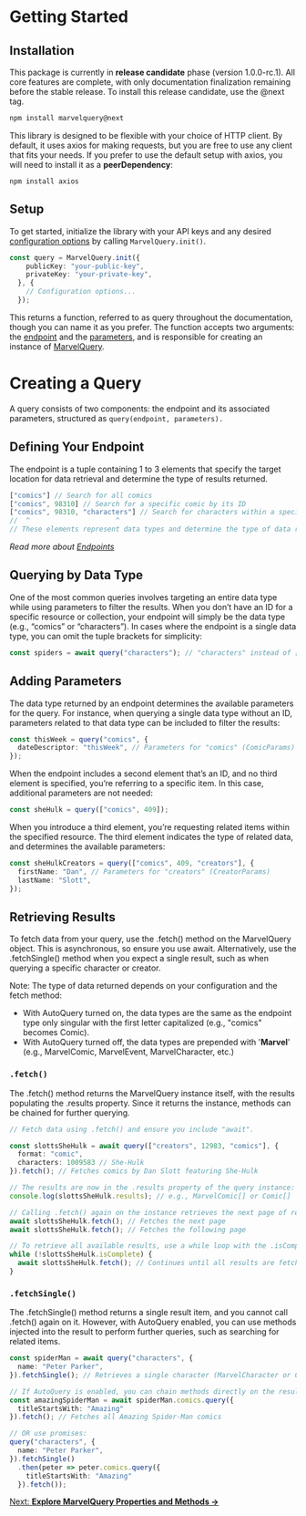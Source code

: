 # Getting Started

## Installation

This package is currently in **release candidate** phase (version 1.0.0-rc.1). All core features are complete, with only documentation finalization remaining before the stable release. To install this release candidate, use the @next tag.

```bash npm2yarn
npm install marvelquery@next
```

This library is designed to be flexible with your choice of HTTP client. By default, it uses axios for making requests, but you are free to use any client that fits your needs. If you prefer to use the default setup with axios, you will need to install it as a **peerDependency**:

```shell
npm install axios
```

## Setup

To get started, initialize the library with your API keys and any desired [configuration options](configuration.md) by calling `MarvelQuery.init()`.

```ts
const query = MarvelQuery.init({
    publicKey: "your-public-key",
    privateKey: "your-private-key",
  }, {
    // Configuration options...
  });
```

This returns a function, referred to as query throughout the documentation, though you can name it as you prefer. The function accepts two arguments: the [endpoint](endpoints.md) and the [parameters](api-parameters.md), and is responsible for creating an instance of [MarvelQuery](marvelquery.md).

# Creating a Query

A query consists of two components: the endpoint and its associated parameters, structured as `query(endpoint, parameters).`

## Defining Your Endpoint

The endpoint is a tuple containing 1 to 3 elements that specify the target location for data retrieval and determine the type of results returned.

```ts
["comics"] // Search for all comics
["comics", 98310] // Search for a specific comic by its ID
["comics", 98310, "characters"] // Search for characters within a specific comic
//  ^                     ^
// These elements represent data types and determine the type of data returned by the API.
```

*Read more about [Endpoints](endpoints.md)*

## Querying by Data Type

One of the most common queries involves targeting an entire data type while using parameters to filter the results. When you don’t have an ID for a specific resource or collection, your endpoint will simply be the data type (e.g., “comics” or “characters”). In cases where the endpoint is a single data type, you can omit the tuple brackets for simplicity:

```ts
const spiders = await query("characters"); // "characters" instead of ["characters"]
```

## Adding Parameters

The data type returned by an endpoint determines the available parameters for the query. For instance, when querying a single data type without an ID, parameters related to that data type can be included to filter the results:

```ts
const thisWeek = query("comics", {
  dateDescriptor: "thisWeek", // Parameters for "comics" (ComicParams)
});
```

When the endpoint includes a second element that’s an ID, and no third element is specified, you’re referring to a specific item. In this case, additional parameters are not needed:

```ts
const sheHulk = query(["comics", 409]);
```

When you introduce a third element, you’re requesting related items within the specified resource. The third element indicates the type of related data, and determines the available parameters:

```ts
const sheHulkCreators = query(["comics", 409, "creators"], {
  firstName: "Dan", // Parameters for "creators" (CreatorParams)
  lastName: "Slott",
});
```

## Retrieving Results

To fetch data from your query, use the .fetch() method on the MarvelQuery object. This is asynchronous, so ensure you use await. Alternatively, use the .fetchSingle() method when you expect a single result, such as when querying a specific character or creator.

Note: The type of data returned depends on your configuration and the fetch method:

- With AutoQuery turned on, the data types are the same as the endpoint type only singular with the first letter capitalized (e.g., "comics" becomes Comic).
- With AutoQuery turned off, the data types are prepended with '**Marvel**' (e.g., MarvelComic, MarvelEvent, MarvelCharacter, etc.)

### `.fetch()`

The .fetch() method returns the MarvelQuery instance itself, with the results populating the .results property. Since it returns the instance, methods can be chained for further querying.

```ts
// Fetch data using .fetch() and ensure you include "await".

const slottsSheHulk = await query(["creators", 12983, "comics"], {
  format: "comic",
  characters: 1009583 // She-Hulk
}).fetch(); // Fetches comics by Dan Slott featuring She-Hulk

// The results are now in the .results property of the query instance:
console.log(slottsSheHulk.results); // e.g., MarvelComic[] or Comic[]

// Calling .fetch() again on the instance retrieves the next page of results:
await slottsSheHulk.fetch(); // Fetches the next page
await slottsSheHulk.fetch(); // Fetches the following page

// To retrieve all available results, use a while loop with the .isComplete property:
while (!slottsSheHulk.isComplete) {
  await slottsSheHulk.fetch(); // Continues until all results are fetched
}
```

### `.fetchSingle()`

The .fetchSingle() method returns a single result item, and you cannot call .fetch() again on it. However, with AutoQuery enabled, you can use methods injected into the result to perform further queries, such as searching for related items.

```ts
const spiderMan = await query("characters", {
  name: "Peter Parker",
}).fetchSingle(); // Retrieves a single character (MarvelCharacter or Character)

// If AutoQuery is enabled, you can chain methods directly on the result:
const amazingSpiderMan = await spiderMan.comics.query({
  titleStartsWith: "Amazing"
}).fetch(); // Fetches all Amazing Spider-Man comics

// OR use promises:
query("characters", {
  name: "Peter Parker",
}).fetchSingle()
  .then(peter => peter.comics.query({
    titleStartsWith: "Amazing"
  }).fetch());
```

[Next: **Explore MarvelQuery Properties and Methods →**](autoquery.md)

